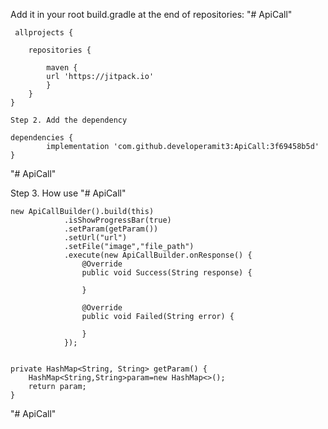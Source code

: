 Add it in your root build.gradle at the end of repositories:
"# ApiCall"


     allprojects {

		repositories {
		
			maven { 
			url 'https://jitpack.io' 
			}
		}
	}
		
	Step 2. Add the dependency
	
	dependencies {
	        implementation 'com.github.developeramit3:ApiCall:3f69458b5d'
	}
	
 "# ApiCall"       
				
Step 3. How use
"# ApiCall"				
				
    new ApiCallBuilder().build(this)
                .isShowProgressBar(true)
                .setParam(getParam())
                .setUrl("url")
                .setFile("image","file_path")
                .execute(new ApiCallBuilder.onResponse() {
                    @Override
                    public void Success(String response) {

                    }

                    @Override
                    public void Failed(String error) {

                    }
                });
								
								
	private HashMap<String, String> getParam() {
        HashMap<String,String>param=new HashMap<>();
        return param;
    }
    
    
    
   "# ApiCall"

